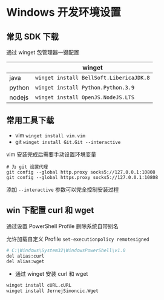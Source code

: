 # Windows 开发环境设置

## 常见 SDK 下载

通过 winget 包管理器一键配置

|        | winget                                  |
| ------ | --------------------------------------- |
| java   | `winget install BellSoft.LibericaJDK.8` |
| python | `winget install Python.Python.3.9`      |
| nodejs | `winget install OpenJS.NodeJS.LTS`      |

## 常用工具下载

- vim `winget install vim.vim`
- git `winget install Git.Git --interactive`

vim 安装完成后需要手动设置环境变量

```shell
# 为 git 设置代理
git config --global http.proxy socks5://127.0.0.1:10808
git config --global https.proxy socks5://127.0.0.1:10808
```

添加 `--interactive` 参数可以完全控制安装过程

## win 下配置 curl 和 wget

通过设置 PowerShell Profile 删除系统自带别名

允许加载自定义 Profile `set-executionpolicy remotesigned`

```bash title="C:\Windows\System32\WindowsPowerShell\v1.0\Profile.ps1"
# C:\Windows\System32\WindowsPowerShell\v1.0
del alias:curl
del alias:wget
```

- 通过 winget 安装 curl 和 wget

```bash
winget install cURL.cURL
winget install JernejSimoncic.Wget
```
